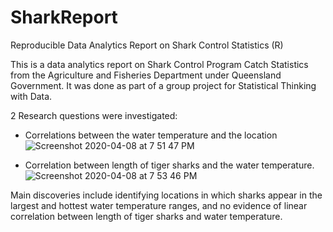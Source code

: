 # SharkReport
Reproducible Data Analytics Report on Shark Control Statistics (R)

This is a data analytics report on Shark Control Program Catch Statistics from the Agriculture and Fisheries Department under Queensland Government. It was done as part of a group project for Statistical Thinking with Data.

2 Research questions were investigated:
- Correlations between the water temperature and the location
![Screenshot 2020-04-08 at 7 51 47 PM](https://user-images.githubusercontent.com/24476996/78770776-6272b880-79d2-11ea-833f-d430abdb9215.png)

- Correlation between length of tiger sharks and the water temperature.
![Screenshot 2020-04-08 at 7 53 46 PM](https://user-images.githubusercontent.com/24476996/78770939-b2517f80-79d2-11ea-9b77-ba322432611d.png)

Main discoveries include identifying locations in which sharks appear in the largest and hottest water temperature ranges, and no evidence of linear correlation between length of tiger sharks and water temperature.
